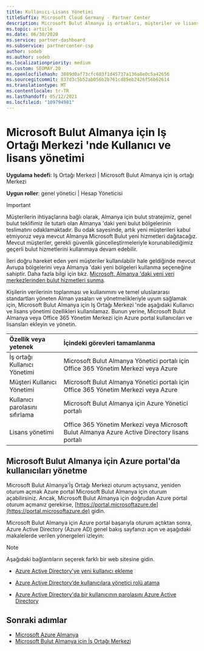 ```yaml
---
title: Kullanıcı-Lisans Yönetimi
titleSuffix: Microsoft Cloud Germany - Partner Center
description: Microsoft Bulut Almanya iş ortakları, müşteriler ve lisanslar için Iş Ortağı Merkezi 'nin yanı sıra parola sıfırlamaları hakkında bilgi edinin.
ms.topic: article
ms.date: 06/30/2020
ms.service: partner-dashboard
ms.subservice: partnercenter-csp
author: sodeb
ms.author: sodeb
ms.localizationpriority: medium
ms.custom: SEOMAY.20
ms.openlocfilehash: 3889d0af73cfc683f1d45737a136a8e0c5a42656
ms.sourcegitcommit: 837d3c5b52ab056b2b761cd85eb2426f56b62614
ms.translationtype: MT
ms.contentlocale: tr-TR
ms.lasthandoff: 05/12/2021
ms.locfileid: "109794981"
---
```

# <a name="user-and-license-management-in-partner-center-for-microsoft-cloud-germany"></a>Microsoft Bulut Almanya için Iş Ortağı Merkezi 'nde Kullanıcı ve lisans yönetimi

**Uygulama hedefi**: Iş Ortağı Merkezi | Microsoft Bulut Almanya için iş ortağı Merkezi

**Uygun roller**: genel yönetici | Hesap Yöneticisi

> [!IMPORTANT]
> Müşterilerin ihtiyaçlarına bağlı olarak, Almanya için bulut stratejimiz, genel bulut teklifimiz ile tutarlı olan Almanya 'daki yeni bulut bölgelerinin teslimatını odaklamaktadır. Bu odak sayesinde, artık yeni müşterileri kabul etmiyoruz veya mevcut Almanya Microsoft Bulut yeni hizmetleri dağıtacağız. Mevcut müşteriler, gerekli güvenlik güncelleştirmeleriyle korunabilediğimiz geçerli bulut hizmetlerini kullanmaya devam edebilir.
>  
> İleri doğru hareket eden yeni müşteriler kullanılabilir hale geldiğinde mevcut Avrupa bölgelerini veya Almanya 'daki yeni bölgeleri kullanma seçeneğine sahiptir. Daha fazla bilgi için bkz. [Microsoft, Almanya 'daki yeni veri merkezlerinden bulut hizmetleri sunma](https://news.microsoft.com/europe/2018/08/31/microsoft-to-deliver-cloud-services-from-new-datacentres-in-germany-in-2019-to-meet-evolving-customer-needs/).

Kişilerin verilerinin toplanması ve kullanımını ve temel uluslararası standartları yöneten Alman yasaları ve yönetmelikleriyle uyum sağlamak için, Microsoft Bulut Almanya için Iş Ortağı Merkezi 'nde aşağıdaki Kullanıcı ve lisans yönetimi özellikleri kullanılamaz. Bunun yerine, Microsoft Bulut Almanya veya Office 365 Yönetim Merkezi için Azure portal kullanıcıları ve lisansları ekleyin ve yönetin.

Özellik veya yetenek | İçindeki görevleri tamamlanma
:--- | :---
İş ortağı Kullanıcı Yönetimi | Microsoft Bulut Almanya Yönetici portalı için Office 365 Yönetim Merkezi veya Azure
Müşteri Kullanıcı Yönetimi | Microsoft Bulut Almanya Yönetici portalı için Office 365 Yönetim Merkezi veya Azure
Kullanıcı parolasını sıfırlama | Microsoft Bulut Almanya için Azure Yönetici portalı
Lisans yönetimi | Office 365 Yönetim Merkezi veya Microsoft Bulut Almanya Azure Active Directory lisans portalı

## <a name="how-to-manage-users-in-the-azure-portal-for-microsoft-cloud-germany"></a>Microsoft Bulut Almanya için Azure portal'da kullanıcıları yönetme 

Microsoft Bulut Almanya'İş Ortağı Merkezi oturum açtıysanız, yeniden oturum açmak Azure portal Microsoft Bulut Almanya için oturum açabilirsiniz. Ancak, Microsoft Bulut Almanya için doğrudan Azure portal oturum açmanız gerekirse, [https://portal.microsoftazure.de](https://portal.microsoftazure.de) gidin. 

Microsoft Bulut Almanya için Azure portal başarıyla oturum açtıktan sonra, Azure Active Directory (Azure AD) genel bakış sayfanızı açın ve aşağıdaki makalelerde verilen yönergeleri izleyin:

> [!NOTE]  
> Aşağıdaki bağlantıların seçerek farklı bir web sitesine gidin.

-  [Azure Active Directory'ye yeni kullanıcı ekleme](/azure/active-directory/active-directory-users-create-azure-portal)

-  [Azure Active Directory’de kullanıcılara yönetici rolü atama](/azure/active-directory/active-directory-users-assign-role-azure-portal)

-  [Azure Active Directory'da bir kullanıcının parolasını Azure Active Directory](/azure/active-directory/active-directory-users-reset-password-azure-portal)

## <a name="next-steps"></a>Sonraki adımlar

-  [Microsoft Azure Almanya](https://azure.microsoft.com/global-infrastructure/germany/)
-  [Microsoft Bulut Almanya için İş Ortağı Merkezi](partner-center-for-microsoft-cloud-germany.md)